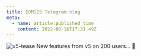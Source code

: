 ```yaml
---
title: EDM115 Telegram blog
meta:
  - name: article:published_time
    content: 2022-08-16T17:31:49Z
---
```


![v5-tease](/img/blog/2022/08-16-v5-tease.webp)
New features from v5 on 200 users… 👀

